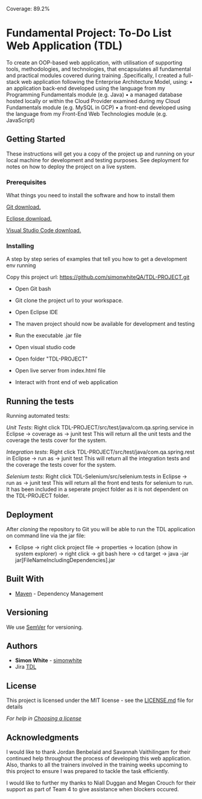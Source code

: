 Coverage: 89.2%
# Fundamental Project: To-Do List Web Application (TDL)

To create an OOP-based web application, with utilisation of supporting tools, methodologies, and technologies, that encapsulates all fundamental and practical modules covered during training .Specifically, I created a full-stack web application following the Enterprise Architecture Model, using:
•	an application back-end developed using the language from my Programming Fundamentals module (e.g. Java)
•	a managed database hosted locally or within the Cloud Provider examined during my Cloud Fundamentals module (e.g. MySQL in GCP)
•	a front-end developed using the language from my Front-End Web Technologies module (e.g. JavaScript)


## Getting Started

These instructions will get you a copy of the project up and running on your local machine for development and testing purposes. See deployment for notes on how to deploy the project on a live system.


### Prerequisites

What things you need to install the software and how to install them

[Git download.](https://git-scm.com/downloads)

[Eclipse download.](https://www.eclipse.org/downloads/)

[Visual Studio Code download.](https://code.visualstudio.com/Download)


### Installing

A step by step series of examples that tell you how to get a development env running

Copy this project url: https://github.com/simonwhiteQA/TDL-PROJECT.git
* Open Git bash
* Git clone the project url to your workspace.
* Open Eclipse IDE
* The maven project should now be available for development and testing 

* Run the executable .jar file 
* Open visual studio code
* Open folder "TDL-PROJECT"
* Open live server from index.html file
* Interact with front end of web application


## Running the tests

Running automated tests:

*Unit Tests*: Right click TDL-PROJECT/src/test/java/com.qa.spring.service in Eclipse -> coverage as -> junit test
This will return all the unit tests and the coverage the tests cover for the system.

*Integration tests*: Right click TDL-PROJECT/src/test/java/com.qa.spring.rest in Eclipse -> run as -> junit test
This will return all the integration tests and the coverage the tests cover for the system.

*Selenium tests*: Right click TDL-Selenium/src/selenium.tests in Eclipse -> run as -> junit test
This will return all the front end tests for selenium to run.
It has been included in a seperate project folder as it is not dependent on the TDL-PROJECT folder.


## Deployment

After *cloning* the repository to Git you will be able to run the TDL application on command line via the jar file:
* Eclipse -> right click project file -> properties -> location (show in system explorer) -> right click -> git bash here
-> cd target -> java -jar jar[FileNameIncludingDependencies].jar 

## Built With

* [Maven](https://maven.apache.org/) - Dependency Management

## Versioning

We use [SemVer](http://semver.org/) for versioning.

## Authors

* **Simon White** -  [simonwhite](https://github.com/simonwhiteQA)
* Jira [TDL](https://simonwhite.atlassian.net/jira/software/projects/TDL/boards/5/backlog)

## License

This project is licensed under the MIT license - see the [LICENSE.md](LICENSE.md) file for details 

*For help in [Choosing a license](https://choosealicense.com/)*

## Acknowledgments

I would like to thank Jordan Benbelaid and Savannah Vaithilingam for their continued help throughout the process of developing this web application. Also, thanks to all the trainers involved in the training weeks upcoming to this project to ensure I was prepared to tackle the task efficiently.

I would like to further my thanks to Niall Duggan and Megan Crouch for their support as part of Team 4 to give assistance when blockers occured.

